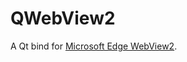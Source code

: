 # QWebView2
A Qt bind for [Microsoft Edge WebView2](https://developer.microsoft.com/en-us/microsoft-edge/webview2/).
